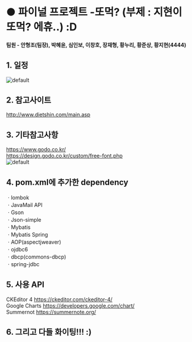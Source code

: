 # ● 파이널 프로젝트 -또먹? (부제 : 지현이 또먹? 에휴..) :D
#### 팀원 - 안형조(팀장), 박혜윤, 심인보, 이창호, 장재형, 황누리, 황준상, 황지현(4444)   
## 1. 일정 
![default](https://user-images.githubusercontent.com/33758950/42720477-4f6c96b6-8762-11e8-8eba-c59e59680872.png) 
## 2. 참고사이트
http://www.dietshin.com/main.asp
## 3. 기타참고사항  
https://www.godo.co.kr/   
https://design.godo.co.kr/custom/free-font.php   
![default](https://user-images.githubusercontent.com/33758950/42720532-9225c7a6-8763-11e8-8ae5-ed314ad09127.PNG)
## 4. pom.xml에 추가한 dependency
ㆍlombok  
ㆍJavaMail API  
ㆍGson  
ㆍJson-simple  
ㆍMybatis  
ㆍMybatis Spring  
ㆍAOP(aspectjweaver)  
ㆍojdbc6  
ㆍdbcp(commons-dbcp)  
ㆍspring-jdbc  
## 5. 사용 API
CKEditor 4 https://ckeditor.com/ckeditor-4/  
Google Charts https://developers.google.com/chart/  
Summernot https://summernote.org/  
## 6. 그리고 다들 화이팅!!! :)
